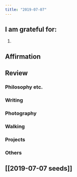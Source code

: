 ```yaml
---
title: "2019-07-07"
---
```

## I am grateful for:
1. 

## Affirmation

## Review
### Philosophy etc.

### Writing

### Photography

### Walking

### Projects

### Others

## [[2019-07-07 seeds]]

